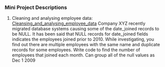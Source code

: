 ### Mini Project Descriptions

1. Cleaning and analysing employee data: [Cleansing_and_analysing_employee_data](https://github.com/iolaitan/data-analysis-portfolio/blob/main/mini_projects/Cleaning%20and%20analysing%20employee%20data.ipynb)
Company XYZ recently migrated database systems causing some of the date_joined records to be NULL. It has been said that NULL records for date_joined fields indicates the employees joined prior to 2010. While investigating, you find out there are multiple employees with the same name and duplicate records for some employees. Write code to find the number of employees that joined each month. Can group all of the null values as Dec 1 2009
